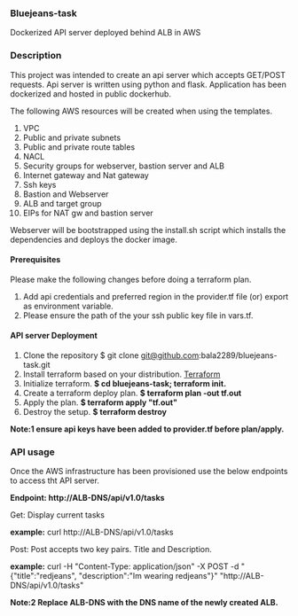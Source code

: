 ### Bluejeans-task
Dockerized API server deployed behind ALB in AWS


### Description

  This project was intended to create an api server which accepts GET/POST requests. Api server is written using python and flask. Application has been dockerized and hosted in public dockerhub. 
  
  The following AWS resources will be created when using the templates.
  1. VPC
  2. Public and private subnets
  3. Public and private route tables
  4. NACL
  5. Security groups for webserver, bastion server and ALB
  6. Internet gateway and Nat gateway
  7. Ssh keys
  8. Bastion and Webserver
  9. ALB and target group
  10. EIPs for NAT gw and bastion server
  
Webserver will be bootstrapped using the install.sh script which installs the dependencies and deploys the docker image.

#### Prerequisites  
Please make the following changes before doing a terraform plan.

1. Add api credentials and preferred region in the provider.tf file (or) export as environment variable.
2. Please ensure the path of the your ssh public key file in vars.tf.


#### API server Deployment

1. Clone the repository 
  $ git clone  git@github.com:bala2289/bluejeans-task.git
2. Install terraform based on your distribution. [Terraform](https://www.terraform.io/intro/getting-started/install.html)
3. Initialize terraform.
    **$ cd bluejeans-task; terraform init.**
4. Create a terraform deploy plan.
    **$ terraform plan -out tf.out**
5. Apply the plan.
    **$ terraform apply "tf.out"**
6. Destroy the setup.
    **$ terraform destroy**

**Note:1 ensure api keys have been added to provider.tf before plan/apply.**


### API usage

  Once the AWS infrastructure has been provisioned use the below endpoints to access tht API server.

**Endpoint: http://ALB-DNS/api/v1.0/tasks**

Get:  Display current tasks

**example:** curl http://ALB-DNS/api/v1.0/tasks

Post:  Post accepts two key pairs. Title and Description.

**example:** curl -H "Content-Type: application/json" -X POST -d "{\"title\":\"redjeans\", \"description\":\"Im wearing redjeans\"}" "http://ALB-DNS/api/v1.0/tasks"

**Note:2 Replace ALB-DNS with the DNS name of the newly created ALB.**

